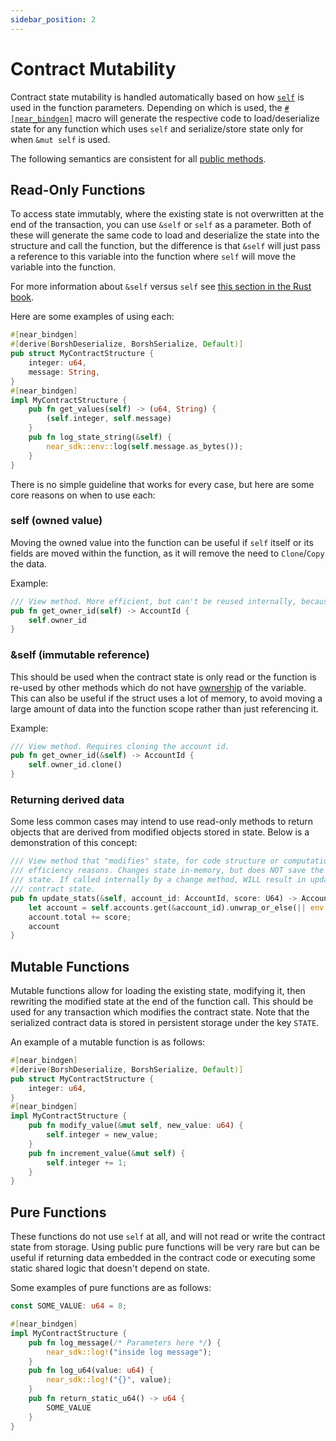 ```yaml
---
sidebar_position: 2
---
```


# Contract Mutability

Contract state mutability is handled automatically based on how [`self`](https://doc.rust-lang.org/std/keyword.self.html) is used in the function parameters. Depending on which is used, the [`#[near_bindgen]`](../contract-structure/near-bindgen.md) macro will generate the respective code to load/deserialize state for any function which uses `self` and serialize/store state only for when `&mut self` is used.

The following semantics are consistent for all [public methods](public-methods.md).

## Read-Only Functions

To access state immutably, where the existing state is not overwritten at the end of the transaction, you can use `&self` or `self` as a parameter. Both of these will generate the same code to load and deserialize the state into the structure and call the function, but the difference is that `&self` will just pass a reference to this variable into the function where `self` will move the variable into the function.

For more information about `&self` versus `self` see [this section in the Rust book](https://doc.rust-lang.org/stable/book/ch05-03-method-syntax.html?highlight=capture%20self#defining-methods).

Here are some examples of using each:

```rust
#[near_bindgen]
#[derive(BorshDeserialize, BorshSerialize, Default)]
pub struct MyContractStructure {
    integer: u64,
    message: String,
}
#[near_bindgen]
impl MyContractStructure {
    pub fn get_values(self) -> (u64, String) {
        (self.integer, self.message)
    }
    pub fn log_state_string(&self) {
        near_sdk::env::log(self.message.as_bytes());
    }
}
```

There is no simple guideline that works for every case, but here are some core reasons on when to use each:

### self (owned value)

Moving the owned value into the function can be useful if `self` itself or its fields are moved within the function, as it will remove the need to `Clone`/`Copy` the data.

Example:

```rust
/// View method. More efficient, but can't be reused internally, because it consumes self.
pub fn get_owner_id(self) -> AccountId {
    self.owner_id
}
```

### &self (immutable reference)

This should be used when the contract state is only read or the function is re-used by other methods which do not have [ownership](https://doc.rust-lang.org/book/ch04-01-what-is-ownership.html) of the variable. This can also be useful if the struct uses a lot of memory, to avoid moving a large amount of data into the function scope rather than just referencing it.

Example:

```rust
/// View method. Requires cloning the account id.
pub fn get_owner_id(&self) -> AccountId {
    self.owner_id.clone()
}
```

### Returning derived data

Some less common cases may intend to use read-only methods to return objects that are derived from modified objects stored in state. Below is a demonstration of this concept:

```rust
/// View method that "modifies" state, for code structure or computational
/// efficiency reasons. Changes state in-memory, but does NOT save the new
/// state. If called internally by a change method, WILL result in updated
/// contract state.
pub fn update_stats(&self, account_id: AccountId, score: U64) -> Account {
    let account = self.accounts.get(&account_id).unwrap_or_else(|| env::panic_str("ERR_ACCT_NOT_FOUND"));
    account.total += score;
    account
}
```

## Mutable Functions

Mutable functions allow for loading the existing state, modifying it, then rewriting the modified state at the end of the function call. This should be used for any transaction which modifies the contract state. Note that the serialized contract data is stored in persistent storage under the key `STATE`.

An example of a mutable function is as follows:

```rust
#[near_bindgen]
#[derive(BorshDeserialize, BorshSerialize, Default)]
pub struct MyContractStructure {
    integer: u64,
}
#[near_bindgen]
impl MyContractStructure {
    pub fn modify_value(&mut self, new_value: u64) {
        self.integer = new_value;
    }
    pub fn increment_value(&mut self) {
        self.integer += 1;
    }
}
```

## Pure Functions

These functions do not use `self` at all, and will not read or write the contract state from storage. Using public pure functions will be very rare but can be useful if returning data embedded in the contract code or executing some static shared logic that doesn't depend on state.

Some examples of pure functions are as follows:

```rust
const SOME_VALUE: u64 = 8;

#[near_bindgen]
impl MyContractStructure {
    pub fn log_message(/* Parameters here */) {
        near_sdk::log!("inside log message");
    }
    pub fn log_u64(value: u64) {
        near_sdk::log!("{}", value);
    }
    pub fn return_static_u64() -> u64 {
        SOME_VALUE
    }
}
```
